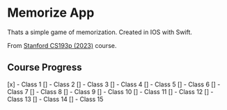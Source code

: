 # Memorize App
Thats a simple game of memorization. 
Created in IOS with Swift.

From [Stanford CS193p (2023)](https://cs193p.sites.stanford.edu/2023) course.


## Course Progress
[x] - Class 1
[] - Class 2
[] - Class 3
[] - Class 4
[] - Class 5
[] - Class 6
[] - Class 7
[] - Class 8
[] - Class 9
[] - Class 10
[] - Class 11
[] - Class 12
[] - Class 13
[] - Class 14
[] - Class 15

